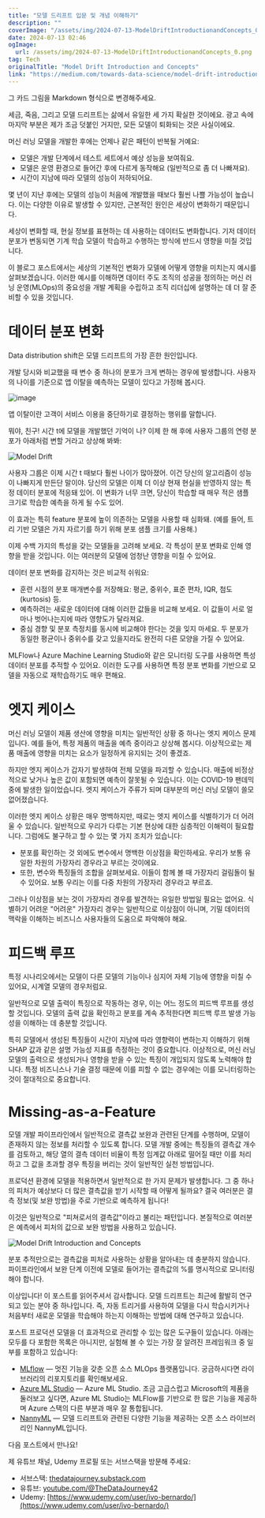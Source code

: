 ```yaml
---
title: "모델 드리프트 입문 및 개념 이해하기"
description: ""
coverImage: "/assets/img/2024-07-13-ModelDriftIntroductionandConcepts_0.png"
date: 2024-07-13 02:46
ogImage: 
  url: /assets/img/2024-07-13-ModelDriftIntroductionandConcepts_0.png
tag: Tech
originalTitle: "Model Drift Introduction and Concepts"
link: "https://medium.com/towards-data-science/model-drift-introduction-and-concepts-e32c5305da2a"
---
```



그 카드 그림을 Markdown 형식으로 변경해주세요.

세금, 죽음, 그리고 모델 드리프트는 삶에서 유일한 세 가지 확실한 것이에요. 광고 속에 마지막 부분은 제가 조금 덧붙인 거지만, 모든 모델이 퇴화되는 것은 사실이에요.

머신 러닝 모델을 개발한 후에는 언제나 같은 패턴이 반복될 거예요:

- 모델은 개발 단계에서 테스트 세트에서 예상 성능을 보여줘요.
- 모델은 운영 환경으로 들어간 후에 다르게 동작해요 (일반적으로 좀 더 나빠져요).
- 시간이 지남에 따라 모델의 성능이 저하되어요.

<div class="content-ad"></div>

몇 년이 지난 후에는 모델의 성능이 처음에 개발했을 때보다 훨씬 나쁠 가능성이 높습니다. 이는 다양한 이유로 발생할 수 있지만, 근본적인 원인은 세상이 변화하기 때문입니다.

세상이 변화할 때, 현실 정보를 표현하는 데 사용하는 데이터도 변화합니다. 기저 데이터 분포가 변동되면 기계 학습 모델이 학습하고 수행하는 방식에 반드시 영향을 미칠 것입니다.

이 블로그 포스트에서는 세상의 기본적인 변화가 모델에 어떻게 영향을 미치는지 예시를 살펴보겠습니다. 이러한 예시를 이해하면 데이터 주도 조직의 성공을 정의하는 머신 러닝 운영(MLOps)의 중요성을 개발 계획을 수립하고 조직 리더십에 설명하는 데 더 잘 준비할 수 있을 것입니다.

# 데이터 분포 변화

<div class="content-ad"></div>

Data distribution shift은 모델 드리프트의 가장 흔한 원인입니다.

개발 당시와 비교했을 때 변수 중 하나의 분포가 크게 변하는 경우에 발생합니다. 사용자의 나이를 기준으로 앱 이탈을 예측하는 모델이 있다고 가정해 봅시다.

![image](/assets/img/2024-07-13-ModelDriftIntroductionandConcepts_1.png)

앱 이탈이란 고객이 서비스 이용을 중단하기로 결정하는 행위를 말합니다.

<div class="content-ad"></div>

뭐야, 친구! 시간 t에 모델을 개발했던 기억이 나? 이제 한 해 후에 사용자 그룹의 연령 분포가 아래처럼 변할 거라고 상상해 봐봐:

![Model Drift](/assets/img/2024-07-13-ModelDriftIntroductionandConcepts_2.png)

사용자 그룹은 이제 시간 t 때보다 훨씬 나이가 많아졌어. 이건 당신의 알고리즘이 성능이 나빠지게 만든단 말이야. 당신의 모델은 이제 더 이상 현재 현실을 반영하지 않는 특정 데이터 분포에 적응돼 있어. 이 변화가 너무 크면, 당신이 학습할 때 매우 적은 샘플 크기로 학습한 예측을 하게 될 수도 있어.

이 효과는 특히 feature 분포에 높이 의존하는 모델을 사용할 때 심화돼. (예를 들어, 트리 기반 모델은 가지 자르기를 하기 위해 분포 샘플 크기를 사용해.)

<div class="content-ad"></div>

이제 수백 가지의 특성을 갖는 모델들을 고려해 보세요. 각 특성이 분포 변화로 인해 영향을 받을 것입니다. 이는 여러분의 모델에 엄청난 영향을 미칠 수 있어요.

데이터 분포 변화를 감지하는 것은 비교적 쉬워요:

- 훈련 시점의 분포 매개변수를 저장해요: 평균, 중위수, 표준 편차, IQR, 첨도(kurtosis) 등.
- 예측하려는 새로운 데이터에 대해 이러한 값들을 비교해 보세요. 이 값들이 서로 얼마나 벗어나는지에 따라 영향도가 달라져요.
- 중심 경향 및 분포 측정치를 동시에 비교해야 한다는 것을 잊지 마세요. 두 분포가 동일한 평균이나 중위수를 갖고 있을지라도 완전히 다른 모양을 가질 수 있어요.

MLFlow나 Azure Machine Learning Studio와 같은 모니터링 도구를 사용하면 특성 데이터 분포를 추적할 수 있어요. 이러한 도구를 사용하면 특정 분포 변화를 기반으로 모델을 자동으로 재학습하기도 매우 편해요.

<div class="content-ad"></div>

# 엣지 케이스

머신 러닝 모델이 제품 생산에 영향을 미치는 일반적인 상황 중 하나는 엣지 케이스 문제입니다. 예를 들어, 특정 제품의 매출을 예측 중이라고 상상해 봅시다. 이상적으로는 제품 매출에 영향을 미치는 요소가 일정하게 유지되는 것이 좋겠죠.

하지만 엣지 케이스가 갑자기 발생하여 전체 모델을 파괴할 수 있습니다. 매출에 비정상적으로 낮거나 높은 값이 포함되면 예측이 잘못될 수 있습니다. 이는 COVID-19 팬데믹 중에 발생한 일이었습니다. 엣지 케이스가 주류가 되며 대부분의 머신 러닝 모델이 쓸모 없어졌습니다.

이러한 엣지 케이스 상황은 매우 명백하지만, 때로는 엣지 케이스를 식별하기가 더 어려울 수 있습니다. 일반적으로 우리가 다루는 기본 현상에 대한 심층적인 이해력이 필요합니다. 그럼에도 불구하고 할 수 있는 몇 가지 조치가 있습니다:

<div class="content-ad"></div>

- 분포를 확인하는 것 외에도 변수에서 명백한 이상점을 확인하세요. 우리가 보통 유일한 차원의 가장자리 경우라고 부르는 것이에요.
- 또한, 변수와 특징들의 조합을 살펴보세요. 이들이 함께 볼 때 가장자리 걸림돌이 될 수 있어요. 보통 우리는 이를 다중 차원의 가장자리 경우라고 부르죠.

그러나 이상점을 보는 것이 가장자리 경우를 발견하는 유일한 방법일 필요는 없어요. 식별하기 어려운 "어려운" 가장자리 경우는 일반적으로 이상점이 아니며, 기밀 데이터의 맥락을 이해하는 비즈니스 사용자들의 도움으로 파악해야 해요.

# 피드백 루프

특정 시나리오에서는 모델이 다른 모델의 기능이나 심지어 자체 기능에 영향을 미칠 수 있어요, 시계열 모델의 경우처럼요.

<div class="content-ad"></div>

일반적으로 모델 출력이 특징으로 작동하는 경우, 이는 어느 정도의 피드백 루프를 생성할 것입니다. 모델의 출력 값을 확인하고 분포를 계속 추적한다면 피드백 루프 발생 가능성을 이해하는 데 충분할 것입니다.

특히 모델에서 생성된 특징들이 시간이 지남에 따라 영향력이 변하는지 이해하기 위해 SHAP 값과 같은 설명 가능성 지표를 측정하는 것이 중요합니다. 이상적으로, 머신 러닝 모델의 출력으로 생성되거나 영향을 받을 수 있는 특징이 개입되지 않도록 노력해야 합니다. 특정 비즈니스나 기술 결정 때문에 이를 피할 수 없는 경우에는 이를 모니터링하는 것이 절대적으로 중요합니다.

# Missing-as-a-Feature

모델 개발 파이프라인에서 일반적으로 결측값 보완과 관련된 단계를 수행하며, 모델이 존재하지 않는 정보를 처리할 수 있도록 합니다. 모델 개발 중에는 특징들의 결측값 개수를 검토하고, 해당 열의 결측 데이터 비율이 특정 임계값 아래로 떨어질 때만 이를 처리하고 그 값을 초과할 경우 특징을 버리는 것이 일반적인 실천 방법입니다.

<div class="content-ad"></div>

프로덕션 환경에 모델을 적용하면서 일반적으로 한 가지 문제가 발생합니다. 그 중 하나의 피처가 예상보다 더 많은 결측값을 받기 시작할 때 어떻게 될까요? 결국 여러분은 결측 정보(및 보완 방법)을 주로 기반으로 예측하게 됩니다!

이것은 일반적으로 "피쳐로서의 결측값"이라고 불리는 패턴입니다. 본질적으로 여러분은 예측에서 피처의 값으로 보완 방법을 사용하고 있습니다.

![Model Drift Introduction and Concepts](/assets/img/2024-07-13-ModelDriftIntroductionandConcepts_3.png)

분포 추적만으로는 결측값을 피처로 사용하는 상황을 알아내는 데 충분하지 않습니다. 파이프라인에서 보완 단계 이전에 모델로 들어가는 결측값의 %를 명시적으로 모니터링해야 합니다.

<div class="content-ad"></div>

이상입니다! 이 포스트를 읽어주셔서 감사합니다. 모델 드리프트는 최근에 활발히 연구되고 있는 분야 중 하나입니다. 즉, 자동 트리거를 사용하여 모델을 다시 학습시키거나 처음부터 새로운 모델을 학습해야 하는지 이해하는 방법에 대해 연구하고 있습니다.

포스트 프로덕션 모델을 더 효과적으로 관리할 수 있는 많은 도구들이 있습니다. 아래는 모두를 다 포함한 목록은 아니지만, 실험해 볼 수 있는 가장 잘 알려진 프레임워크 중 일부를 포함하고 있습니다:

- [MLflow](https://mlflow.org/) — 멋진 기능을 갖춘 오픈 소스 MLOps 플랫폼입니다. 궁금하시다면 라이브러리의 리포지토리를 확인해보세요.
- [Azure ML Studio](https://azure.microsoft.com/en-us/products/machine-learning/) — Azure ML Studio. 조금 고급스럽고 Microsoft의 제품을 둘러보고 싶다면, Azure ML Studio는 MLFlow를 기반으로 한 많은 기능을 제공하며 Azure 스택의 다른 부분과 매우 잘 통합됩니다.
- [NannyML](https://github.com/NannyML/NannyML) — 모델 드리프트와 관련된 다양한 기능을 제공하는 오픈 소스 라이브러리인 NannyML입니다.

다음 포스트에서 만나요!

<div class="content-ad"></div>

제 유튜브 채널, Udemy 프로필 또는 서브스택을 방문해 주세요:

- 서브스택: [thedatajourney.substack.com](https://thedatajourney.substack.com)
- 유튜브: [youtube.com/@TheDataJourney42](https://youtube.com/@TheDataJourney42)
- Udemy: [https://www.udemy.com/user/ivo-bernardo/](https://www.udemy.com/user/ivo-bernardo/)
